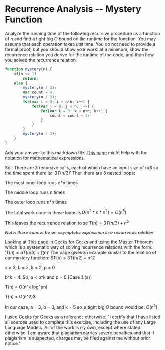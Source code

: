 # Recurrence Analysis -- Mystery Function

Analyze the running time of the following recursive procedure as a function of
$n$ and find a tight big $O$ bound on the runtime for the function. You may
assume that each operation takes unit time. You do not need to provide a formal
proof, but you should show your work: at a minimum, show the recurrence relation
you derive for the runtime of the code, and then how you solved the recurrence
relation.

```javascript
function mystery(n) {
    if(n <= 1)
        return;
    else {
        mystery(n / 3);
        var count = 0;
        mystery(n / 3);
        for(var i = 0; i < n*n; i++) {
            for(var j = 0; j < n; j++) {
                for(var k = 0; k < n*n; k++) {
                    count = count + 1;
                }
            }
        }
        mystery(n / 3);
    }
}
```

Add your answer to this markdown file. [This
page](https://docs.github.com/en/get-started/writing-on-github/working-with-advanced-formatting/writing-mathematical-expressions)
might help with the notation for mathematical expressions.

Sol:
There are 3 recursive calls, each of which have an input size of n/3 so the time spent there is:
    $'3T(n/3)'$
Then there are 3 nested loops:

 The most inner loop runs n*n times 
 
 The middle loop runs n times 
 
 The outer loop runs n*n times
 
The total work done in these loops is $O(n^2 * n * n^2) = O(n^5)$

This leaves the recurrence relation to be 
    $T(n) = 3T(n/3) + n^5$ 

*Note: there cannot be an asymptotic expression in a recurrence relation*
    
    
Looking at [This page in Geeks for Geeks](https://www.geeksforgeeks.org/recurrence-relations-a-complete-guide/) and using the Master Theorem which is a systematic way of solving recurrence relations with the form: $'T(n) = aT(n/b) + f(n)'$ The page gives an example similar to the relation of our mystery function: $T(n) = 3T(n/2) + n^2

a = 3, b = 2, k = 2, p = 0 

b^k = 4. So, a < b^k and p = 0 [Case 3.(a)] 

T(n) = O(n^k log^pn) 

T(n) = O(n^2)$ 

In our case, a = 3, b = 3, and k = 5 so, a tight big $O$ bound would be: $O(n^5)$

I used Geeks for Geeks as a reference otherwise: "I certify that I have listed all sources used to complete this exercise, including the use of any Large Language Models. All of the work is my own, except where stated otherwise. I am aware that plagiarism carries severe penalties and that if plagiarism is suspected, charges may be filed against me without prior notice."




